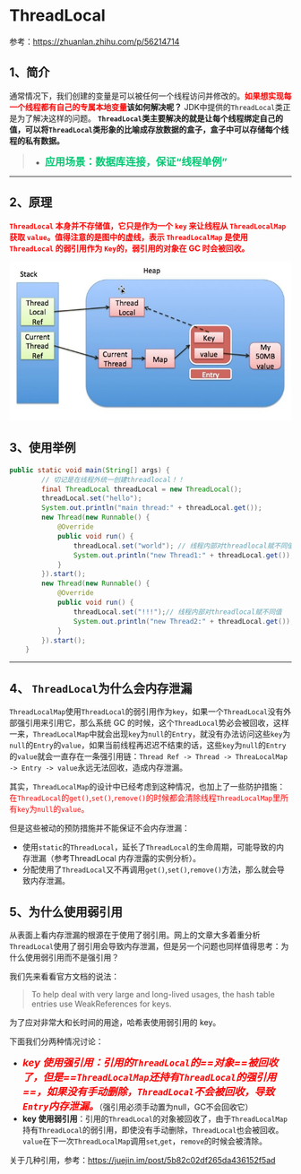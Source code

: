 # ThreadLocal

参考：https://zhuanlan.zhihu.com/p/56214714

## 1、简介

通常情况下，我们创建的变量是可以被任何一个线程访问并修改的。**<font color='red'>如果想实现每一个线程都有自己的专属本地变量</font>该如何解决呢？** JDK中提供的`ThreadLocal`类正是为了解决这样的问题。 **`ThreadLocal`类主要解决的就是让每个线程绑定自己的值，可以将`ThreadLocal`类形象的比喻成存放数据的盒子，盒子中可以存储每个线程的私有数据。**

> - <font color='#02C874' size=4.1>**应用场景：数据库连接，保证“线程单例”**</font>

------

## 2、原理

 **<font color='red'>`ThreadLocal` 本身并不存储值，它只是作为一个 `key` 来让线程从 `ThreadLocalMap` 获取 `value`。值得注意的是图中的虚线，表示 `ThreadLocalMap` 是使用 `ThreadLocal` 的弱引用作为 `Key`的，弱引用的对象在 GC 时会被回收。</font>**

![img](../PicSource/v2-45affd67cf3dfb5637878d8f46ea5061_hd.jpg)



## 3、使用举例

```java
public static void main(String[] args) {
  		// 切记是在线程外统一创建threadlocal！！
        final ThreadLocal threadLocal = new ThreadLocal();
        threadLocal.set("hello");
        System.out.println("main thread:" + threadLocal.get());
        new Thread(new Runnable() {
            @Override
            public void run() {
                threadLocal.set("world"); // 线程内部对threadlocal赋不同值
                System.out.println("new Thread1:" + threadLocal.get());
            }
        }).start();
        new Thread(new Runnable() {
            @Override
            public void run() {
                threadLocal.set("!!!");// 线程内部对threadlocal赋不同值
                System.out.println("new Thread2:" + threadLocal.get());
            }
        }).start();
    }
```

------



## 4、 `ThreadLocal`为什么会内存泄漏



`ThreadLocalMap`使用`ThreadLocal`的弱引用作为`key`，如果一个`ThreadLocal`没有外部强引用来引用它，那么系统 GC 的时候，这个`ThreadLocal`势必会被回收，这样一来，`ThreadLocalMap`中就会出现`key`为`null`的`Entry`，就没有办法访问这些`key`为`null`的`Entry`的`value`，如果当前线程再迟迟不结束的话，这些`key`为`null`的`Entry`的`value`就会一直存在一条强引用链：`Thread Ref -> Thread -> ThreaLocalMap -> Entry -> value`永远无法回收，造成内存泄漏。

其实，`ThreadLocalMap`的设计中已经考虑到这种情况，也加上了一些防护措施：<font color='red'>在`ThreadLocal`的`get()`,`set()`,`remove()`的时候都会清除线程`ThreadLocalMap`里所有`key`为`null`的`value`。</font>

但是这些被动的预防措施并不能保证不会内存泄漏：

- 使用`static`的`ThreadLocal`，延长了`ThreadLocal`的生命周期，可能导致的内存泄漏（参考ThreadLocal 内存泄露的实例分析）。
- 分配使用了`ThreadLocal`又不再调用`get()`,`set()`,`remove()`方法，那么就会导致内存泄漏。



## 5、为什么使用弱引用

从表面上看内存泄漏的根源在于使用了弱引用。网上的文章大多着重分析`ThreadLocal`使用了弱引用会导致内存泄漏，但是另一个问题也同样值得思考：为什么使用弱引用而不是强引用？

我们先来看看官方文档的说法：

> To help deal with very large and long-lived usages, the hash table entries use WeakReferences for keys.

为了应对非常大和长时间的用途，哈希表使用弱引用的 key。

下面我们分两种情况讨论：

- ***<font color='red' size=4>key 使用强引用：引用的`ThreadLocal`的==对象==被回收了，但是==`ThreadLocalMap`还持有`ThreadLocal`的强引用==，如果没有手动删除，`ThreadLocal`不会被回收，导致`Entry`内存泄漏。</font>***（强引用必须手动置为null，GC不会回收它）
- **key 使用弱引用**：引用的`ThreadLocal`的对象被回收了，由于`ThreadLocalMap`持有`ThreadLocal`的弱引用，即使没有手动删除，`ThreadLocal`也会被回收。`value`在下一次`ThreadLocalMap`调用`set`,`get`，`remove`的时候会被清除。



关于几种引用，参考：https://juejin.im/post/5b82c02df265da436152f5ad